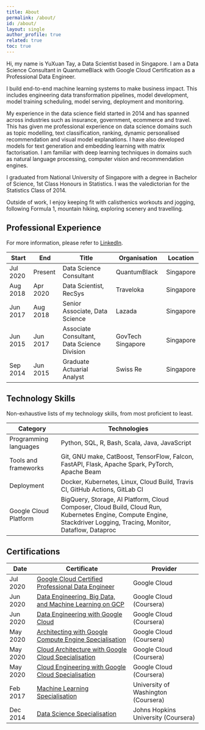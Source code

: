 ```yaml
---
title: About
permalink: /about/
id: /about/
layout: single
author_profile: true
related: true
toc: true
---
```


Hi, my name is YuXuan Tay, a Data Scientist based in Singapore.
I am a Data Science Consultant in QuantumeBlack
with Google Cloud Certification as a Professional Data Engineer.

I build end-to-end machine learning systems to make business impact.
This includes engineering data transformation pipelines, model development,
model training scheduling, model serving, deployment and monitoring.

My experience in the data science field started in 2014
and has spanned across industries
such as insurance, government, ecommerce and travel.
This has given me professional experience on data science domains
such as topic modelling, text classification, ranking,
dynamic personalised recommendation and visual model explanations.
I have also developed models for text generation
and embedding learning with matrix factorisation.
I am familiar with deep learning techniques in domains
such as natural language processing, computer vision
and recommendation engines.

I graduated from National University of Singapore with a degree in
Bachelor of Science, 1st Class Honours in Statistics.
I was the valedictorian for the Statistics Class of 2014.

Outside of work, I enjoy keeping fit with calisthenics workouts and jogging,
following Formula 1, mountain hiking, exploring scenery and travelling.

## Professional Experience

For more information, please refer to [LinkedIn][linkedin].

| Start    | End      | Title                                       | Organisation      | Location  |
| -------- | -------- | ------------------------------------------- | ----------------- | --------- |
| Jul 2020 | Present  | Data Science Consultant                     | QuantumBlack      | Singapore |
| Aug 2018 | Apr 2020 | Data Scientist, RecSys                      | Traveloka         | Singapore |
| Jun 2017 | Aug 2018 | Senior Associate, Data Science              | Lazada            | Singapore |
| Jun 2015 | Jun 2017 | Associate Consultant, Data Science Division | GovTech Singapore | Singapore |
| Sep 2014 | Jun 2015 | Graduate Actuarial Analyst                  | Swiss Re          | Singapore |

## Technology Skills

Non-exhaustive lists of my technology skills, from most proficient to least.

| Category              | Technologies                                                                                                                                                         |
| --------------------- | -------------------------------------------------------------------------------------------------------------------------------------------------------------------- |
| Programming languages | Python, SQL, R, Bash, Scala, Java, JavaScript                                                                                                                        |
| Tools and frameworks  | Git, GNU make, CatBoost, TensorFlow, Falcon, FastAPI, Flask, Apache Spark, PyTorch, Apache Beam                                                                      |
| Deployment            | Docker, Kubernetes, Linux, Cloud Build, Travis CI, GitHub Actions, GitLab CI                                                                                         |
| Google Cloud Platform | BigQuery, Storage, AI Platform, Cloud Composer, Cloud Build, Cloud Run, Kubernetes Engine, Compute Engine, Stackdriver Logging, Tracing, Monitor, Dataflow, Dataproc |

## Certifications

| Date     | Certificate                                                             | Provider                            |
| -------- | ----------------------------------------------------------------------- | ----------------------------------- |
| Jul 2020 | [Google Cloud Certified Professional Data Engineer][pde-gcp]            | Google Cloud                        |
| Jun 2020 | [Data Engineering, Big Data, and Machine Learning on GCP][debdml-gcp]   | Google Cloud (Coursera)             |
| Jun 2020 | [Data Engineering with Google Cloud][de-gcp]                            | Google Cloud (Coursera)             |
| May 2020 | [Architecting with Google Compute Engine Specialisation][architect-gce] | Google Cloud (Coursera)             |
| May 2020 | [Cloud Architecture with Google Cloud Specialisation][architect-gcp]    | Google Cloud (Coursera)             |
| May 2020 | [Cloud Engineering with Google Cloud Specialisation][engineer-gcp]      | Google Cloud (Coursera)             |
| Feb 2017 | [Machine Learning Specialisation][ml-uwash]                             | University of Washington (Coursera) |
| Dec 2014 | [Data Science Specialisation][ds-jhu]                                   | Johns Hopkins University (Coursera) |

[linkedin]: https://linkedin.com/in/yxtay/
[debdml-gcp]: https://www.coursera.org/account/accomplishments/specialization/8C6HRLEGU7UP
[de-gcp]: https://www.coursera.org/account/accomplishments/professional-cert/YALL6NL6Z3Q3
[architect-gce]: https://www.coursera.org/account/accomplishments/specialization/SFEPZZJTKHZN
[architect-gcp]: https://www.coursera.org/account/accomplishments/professional-cert/WQ3YHDAUPLNR
[engineer-gcp]: https://www.coursera.org/account/accomplishments/professional-cert/3YWGSEP6SLR5
[ml-uwash]: https://www.coursera.org/account/accomplishments/specialization/A5XP8XBL4LLH
[ds-jhu]: https://www.coursera.org/account/accomplishments/specialization/7RcZBonkEe
[pde-gcp]: https://www.credential.net/998cc1c0-c0e6-425f-ba95-a5f6a44c08df

